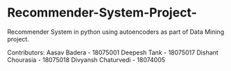 # Recommender-System-Project-
Recommender System in python using autoencoders as part of Data Mining project.

Contributors:
Aasav Badera - 18075001
Deepesh Tank - 18075017
Dishant Chourasia - 18075018
Divyansh Chaturvedi - 18074005
